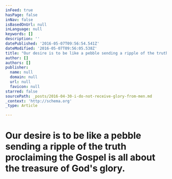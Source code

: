 ```yaml
---
inFeed: true
hasPage: false
inNav: false
isBasedOnUrl: null
inLanguage: null
keywords: []
description: ''
datePublished: '2016-05-07T09:56:54.541Z'
dateModified: '2016-05-07T09:56:05.538Z'
title: "Our desire is to be like a pebble sending a ripple of the truth proclaiming the Gospel is all about the treasure of God's glory. "
author: []
authors: []
publisher:
  name: null
  domain: null
  url: null
  favicon: null
starred: false
sourcePath: _posts/2016-04-30-i-do-not-receive-glory-from-men.md
_context: 'http://schema.org'
_type: Article

---
```

# Our desire is to be like a pebble sending a ripple of the truth proclaiming the Gospel is all about the treasure of God's glory.